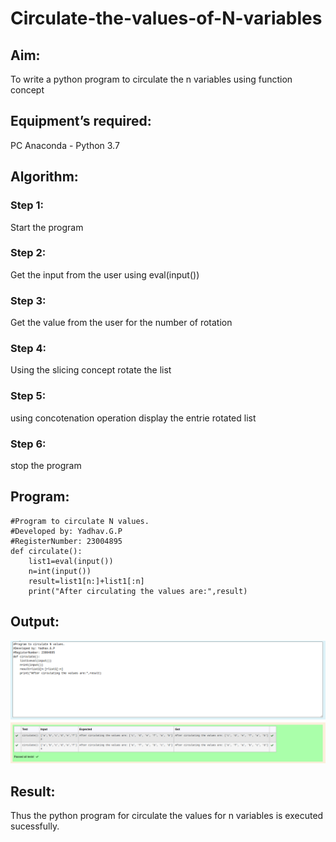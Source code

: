 # Circulate-the-values-of-N-variables
## Aim:
To write a python program to circulate the n variables using function concept
## Equipment’s required:
PC
Anaconda - Python 3.7
## Algorithm: 
### Step 1: 
Start the program
### Step 2: 
Get the input from the user using eval(input())
### Step 3: 
Get the value from the user for the number of rotation
### Step 4: 
Using the slicing concept rotate the list

### Step 5: 
using concotenation operation display the entrie rotated list 
### Step 6: 
stop the program
## Program:
```
#Program to circulate N values.
#Developed by: Yadhav.G.P
#RegisterNumber: 23004895
def circulate():
    list1=eval(input())
    n=int(input())
    result=list1[n:]+list1[:n]
    print("After circulating the values are:",result)
```
## Output:
![output](/outputscreenshot.png)

## Result:
Thus the python program for circulate the values for n variables is executed sucessfully.